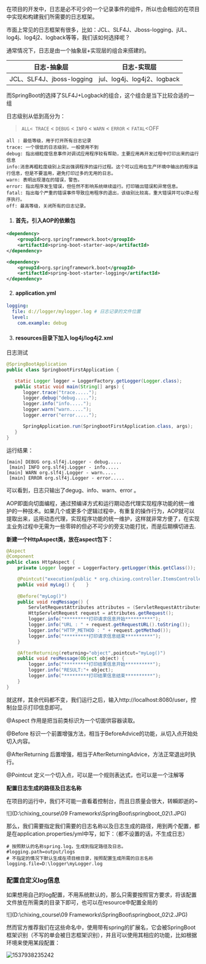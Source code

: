  在项目的开发中，日志是必不可少的一个记录事件的组件，所以也会相应的在项目中实现和构建我们所需要的日志框架。

市面上常见的日志框架有很多，比如：JCL、SLF4J、Jboss-logging、jUL、log4j、log4j2、logback等等，我们该如何选择呢？

通常情况下，日志是由一个抽象层+实现层的组合来搭建的。

| **日志-抽象层**           | **日志-实现层**             |
| ------------------------- | --------------------------- |
| JCL、SLF4J、jboss-logging | jul、log4j、log4j2、logback |

而SpringBoot的选择了SLF4J+Logback的组合，这个组合是当下比较合适的一组

日志级别从低到高分为：

> `ALL< TRACE` < `DEBUG` < `INFO` < `WARN` < `ERROR` < `FATAL`<OFF

```
all : 最低等级，用于打开所有日志记录
trace: 一个很低的日志级别，一般使用不到
debug: 指出细粒度信息事件对调试应用程序较有帮助，主要应用再开发过程中打印出来的运行信息
info:消息再粗粒度级别上突出强调程序的运行过程。这个可以应用在生产环境中输出的程序运行信息，但是不要滥用，避免打印过多的无用的日志。
warn: 表明出现潜在的错误，警告。
error: 指出程序发生错误，但任然不影响系统继续运行。打印输出错误和异常信息。
fatal: 指出每个严重的错误事件导致应用程序的退出，该级别比较高，重大错误并可以停止程序执行。
off: 最高等级，关闭所有的日志记录。
```







1. #### 首先，引入AOP的依赖包

```xml
<dependency>  
   	<groupId>org.springframework.boot</groupId>  
   	<artifactId>spring-boot-starter-aop</artifactId>  
</dependency> 

<dependency>
    <groupId>org.springframework.boot</groupId>
    <artifactId>spring-boot-starter-logging</artifactId>
</dependency>
```

2. #### application.yml

```yaml
logging:
  file: d://logger/mylogger.log # 日志记录的文件位置
  level:
    com.example: debug
```

3. #### resources目录下加入 log4j/log4j2.xml

   









  日志测试

```java
@SpringBootApplication
public class SpringbootFirstApplication {

   static Logger logger = LoggerFactory.getLogger(Logger.class);
   public static void main(String[] args) {
      logger.trace("trace.....");
      logger.debug("debug.....");
      logger.info("info.....");
      logger.warn("warn.....");
      logger.error("error.....");

      SpringApplication.run(SpringbootFirstApplication.class, args);
   }
}
```

运行结果：

```
[main] DEBUG org.slf4j.Logger - debug.....
 [main] INFO org.slf4j.Logger - info.....
[main] WARN org.slf4j.Logger - warn.....
 [main] ERROR org.slf4j.Logger - error.....
```

可以看到，日志只输出了degug、info、warn、error 。



AOP即面向切面编程，通过预编译方式和运行期动态代理实现程序功能的统一维护的一种技术。如果几个或更多个逻辑过程中，有重复的操作行为，AOP就可以提取出来，运用动态代理，实现程序功能的统一维护，这样就非常方便了，在实现主业务过程中无需为一些零碎的但必不可少的旁支功能打扰，而是后期横切进去.

 

**新建一个HttpAspect类，放在aspect包下：**

```java
@Aspect
@Component
public class HttpAspect {	
	private Logger logger = LoggerFactory.getLogger(this.getClass());

	@Pointcut("execution(public * org.chixing.controller.ItemsController1.*(..))")   
	public void myLog() {    }		
	
	@Before("myLog()")	
	public void reqMessage() {		
		ServletRequestAttributes attributes = (ServletRequestAttributes) RequestContextHolder.getRequestAttributes();        
        HttpServletRequest request = attributes.getRequest();       
		logger.info("*********打印请求信息开始**********");		
		logger.info("URL : " + request.getRequestURL().toString());   
		logger.info("HTTP_METHOD : " + request.getMethod());     
		logger.info("*********打印请求信息结束**********");	
	}	

	@AfterReturning(returning="object",pointcut="myLog()")	
	public void resMessage(Object object) {		
		logger.info("*********打印结果信息开始**********");	
		logger.info("RESULT:"+ object);		
		logger.info("*********打印结果信息结束**********");
	}
}
```

就这样，其余代码都不变，我们运行之后，输入http://localhost:8080/user，控制台显示打印信息即可。

@Aspect    作用是把当前类标识为一个切面供容器读取。

@Before     标识一个前置增强方法，相当于BeforeAdvice的功能，从切入点开始处切入内容。

@AfterReturning      后置增强，相当于AfterReturningAdvice，方法正常退出时执行。

@Pointcut      定义一个切入点，可以是一个规则表达式，也可以是一个注解等





 **配置日志生成的路径及日志名称**

在项目的运行中，我们不可能一直看着控制台，而且日质量会很大，转瞬即逝的~

![](D:\chixing_course\09 Frameworks\SpringBoot\springboot_02\1.JPG)

那么，我们需要指定我们需要的日志名称以及日志生成的路径，用到两个配置，都是在application.properties/yml中写，如下：（都不设置的话，不生成日志）

```
# 按照默认的名称spring.log，生成到指定路径及日志。
#logging.path=output/logs
# 不指定的情况下默认生成在项目根目录，按照配置生成所需的日志名称
logging.file=D:\logger\myLogger.log
```

 



### 配置自定义log信息

如果想用自己的log配置，不用系统默认的，那么只需要按照官方要求，将该配置文件放在所需类的目录下即可，也可以在resource中配置全局的

![](D:\chixing_course\09 Frameworks\SpringBoot\springboot_02\2.JPG)



然而官方推荐我们在这些命名中，使用带有spring的扩展名，它会被SpringBoot框架识别（不写的单会被日志框架识别），并且可以使用其相应的功能，比如根据环境来使用某段配置：

![1537938235242](C:\Users\qianghj\AppData\Local\Temp\1537938235242.png)